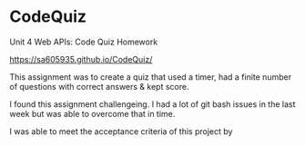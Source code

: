 # CodeQuiz
Unit 4 Web APIs: Code Quiz Homework

https://sa605935.github.io/CodeQuiz/

This assignment was to create a quiz that used a timer, had a finite number of questions with correct answers & kept score.

I found this assignment challengeing. I had a lot of git bash issues in the last week but was able to overcome that in time.

I was able to meet the acceptance criteria of this project by 